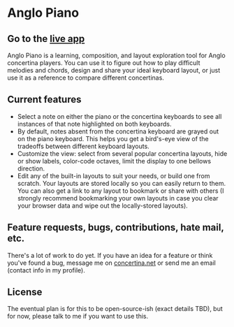 # Anglo Piano

## Go to the [live app](https://anglopiano.com)

Anglo Piano is a learning, composition, and layout exploration tool for Anglo concertina players. You can use it to figure out how to play difficult melodies and chords, design and share your ideal keyboard layout, or just use it as a reference to compare different concertinas.

## Current features

* Select a note on either the piano or the concertina keyboards to see all instances of that note highlighted on both keyboards.
* By default, notes absent from the concertina keyboard are grayed out on the piano keyboard. This helps you get a bird's-eye view of the tradeoffs between different keyboard layouts.
* Customize the view: select from several popular concertina layouts, hide or show labels, color-code octaves, limit the display to one bellows direction.
* Edit any of the built-in layouts to suit your needs, or build one from scratch. Your layouts are stored locally so you can easily return to them. You can also get a link to any layout to bookmark or share with others (I strongly recommend bookmarking your own layouts in case you clear your browser data and wipe out the locally-stored layouts).

## Feature requests, bugs, contributions, hate mail, etc.

There's a lot of work to do yet. If you have an idea for a feature or think you've found a bug, message me on [concertina.net](https://www.concertina.net/forums/index.php?/topic/24636-anglo-piano-webapp/) or send me an email (contact info in my profile).

## License

The eventual plan is for this to be open-source-ish (exact details TBD), but for now, please talk to me if you want to use this.